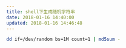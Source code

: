 ```yaml
---
title: shell下生成随机字符串
date: 2018-01-16 14:40:00
updated: 2018-01-16 14:46:48
---
```

```bash
dd if=/dev/random bs=1M count=1 | md5sum -
```